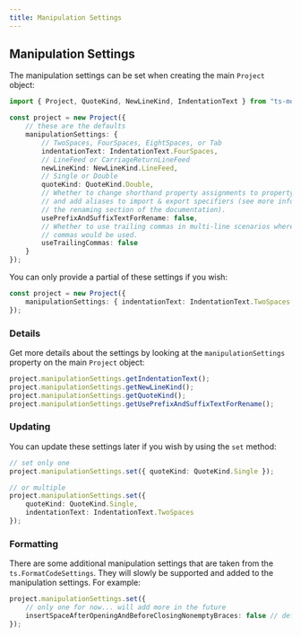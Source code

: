 ```yaml
---
title: Manipulation Settings
---
```


## Manipulation Settings

The manipulation settings can be set when creating the main `Project` object:

```ts
import { Project, QuoteKind, NewLineKind, IndentationText } from "ts-morph";

const project = new Project({
    // these are the defaults
    manipulationSettings: {
        // TwoSpaces, FourSpaces, EightSpaces, or Tab
        indentationText: IndentationText.FourSpaces,
        // LineFeed or CarriageReturnLineFeed
        newLineKind: NewLineKind.LineFeed,
        // Single or Double
        quoteKind: QuoteKind.Double,
        // Whether to change shorthand property assignments to property assignments
        // and add aliases to import & export specifiers (see more information in
        // the renaming section of the documentation).
        usePrefixAndSuffixTextForRename: false,
        // Whether to use trailing commas in multi-line scenarios where trailing
        // commas would be used.
        useTrailingCommas: false
    }
});
```

You can only provide a partial of these settings if you wish:

```ts
const project = new Project({
    manipulationSettings: { indentationText: IndentationText.TwoSpaces }
});
```

### Details

Get more details about the settings by looking at the `manipulationSettings` property on the main `Project` object:

```ts
project.manipulationSettings.getIndentationText();
project.manipulationSettings.getNewLineKind();
project.manipulationSettings.getQuoteKind();
project.manipulationSettings.getUsePrefixAndSuffixTextForRename();
```

### Updating

You can update these settings later if you wish by using the `set` method:

```ts
// set only one
project.manipulationSettings.set({ quoteKind: QuoteKind.Single });

// or multiple
project.manipulationSettings.set({
    quoteKind: QuoteKind.Single,
    indentationText: IndentationText.TwoSpaces
});
```

### Formatting

There are some additional manipulation settings that are taken from the `ts.FormatCodeSettings`.
They will slowly be supported and added to the manipulation settings. For example:

```ts
project.manipulationSettings.set({
    // only one for now... will add more in the future
    insertSpaceAfterOpeningAndBeforeClosingNonemptyBraces: false // default: true
});
```
